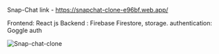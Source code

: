 Snap-Chat link - https://snapchat-clone-e96bf.web.app/

Frontend: React js
Backend : Firebase Firestore, storage.
authentication: Goggle auth

![Snap-chat-clone](https://github.com/imran-24/React-G-mail-Clone/assets/91665909/9182d8f2-9da0-4a31-b8b2-60dba09e9593)
